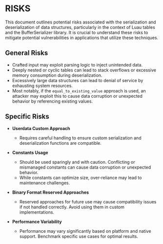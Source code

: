 # RISKS

This document outlines potential risks associated with the serialization and deserialization of data structures, particularly in the context of Luau tables and the BufferSerializer library. It is crucial to understand these risks to mitigate potential vulnerabilities in applications that utilize these techniques.

## General Risks
- Crafted input may exploit parsing logic to inject unintended data.
- Deeply nested or cyclic tables can lead to stack overflows or excessive memory consumption during deserialization.
- Excessively large data structures can lead to denial of service by exhausting system resources.
- Most notably, if the `equal_to_existing_value` approach is used, an attacker may exploit this to cause data corruption or unexpected behavior by referencing existing values.

## Specific Risks
- **Userdata Custom Approach**  
  - Requires careful handling to ensure custom serialization and deserialization functions are compatible.

- **Constants Usage**  
  - Should be used sparingly and with caution. Conflicting or mismanaged constants can cause data corruption or unexpected behavior.
  - While constants can optimize size, over-reliance may lead to maintenance challenges.

- **Binary Format Reserved Approaches**  
  - Reserved approaches for future use may cause compatibility issues if not handled correctly. Avoid using them in custom implementations.

- **Performance Variability**  
  - Performance may vary significantly based on platform and native support. Benchmark specific use cases for optimal results.